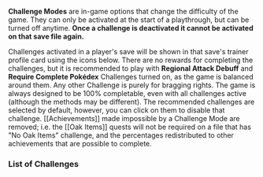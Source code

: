 **Challenge Modes** are in-game options that change the difficulty of the game. They can only be activated at the start of a playthrough, but can be turned off anytime. **Once a challenge is deactivated it cannot be activated on that save file again.**

Challenges activated in a player's save will be shown in that save's trainer profile card using the icons below. There are no rewards for completing the challenges, but it is recommended to play with **Regional Attack Debuff** and **Require Complete Pokédex** Challenges turned on, as the game is balanced around them. Any other Challenge is purely for bragging rights. The game is always designed to be 100% completable, even with all challenges active (although the methods may be different). The recommended challenges are selected by default, however, you can click on them to disable that challenge.  [[Achievements]] made impossible by a Challenge Mode are removed; i.e. the [[Oak Items]] quests will not be required on a file that has "No Oak Items" challenge, and the percentages redistributed to other achievements that are possible to complete.


### List of Challenges